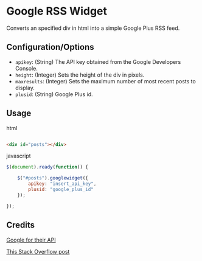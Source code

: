 # Google RSS Widget

Converts an specified div in html into a simple Google Plus RSS feed. 

## Configuration/Options

* `apikey`: (String) The API key obtained from the Google Developers Console.
* `height`: (Integer) Sets the height of the div in pixels.
* `maxresults`: (Integer) Sets the maximum number of most recent posts to display.
* `plusid`: (String) Google Plus id. 

## Usage

html 

```html

<div id="posts"></div>

```
javascript

```javascript
$(document).ready(function() {

	$("#posts").googlewidget({
		apikey: "insert_api_key", 
		plusid: "google_plus_id"
	});

});

```

## Credits

[Google for their API](https://www.google.com)

[This Stack Overflow post](http://stackoverflow.com/questions/23335060/how-to-display-activity-feed-of-my-google-plus-page-in-my-website)